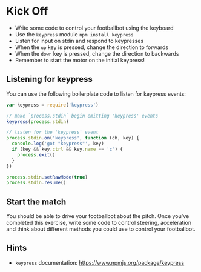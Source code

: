 # Kick Off

* Write some code to control your footballbot using the keyboard
* Use the `keypress` module `npm install keypress`
* Listen for input on stdin and respond to keypresses
* When the `up` key is pressed, change the direction to forwards
* When the `down` key is pressed, change the direction to backwards
* Remember to start the motor on the initial keypress!

## Listening for keypress

You can use the following boilerplate code to listen for keypress events:

```js
var keypress = require('keypress')

// make `process.stdin` begin emitting 'keypress' events
keypress(process.stdin)

// listen for the 'keypress' event
process.stdin.on('keypress', function (ch, key) {
  console.log('got "keypress"', key)
  if (key && key.ctrl && key.name == 'c') {
    process.exit()
  }
})

process.stdin.setRawMode(true)
process.stdin.resume()
```

## Start the match

You should be able to drive your footballbot about the pitch. Once you've
completed this exercise, write some code to control steering, acceleration and
think about different methods you could use to control your footballbot.

## Hints

- `keypress` documentation: https://www.npmjs.org/package/keypress
